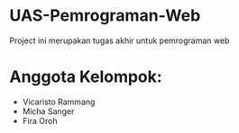 # UAS-Pemrograman-Web
Project ini merupakan tugas akhir untuk pemrograman web
# Anggota Kelompok:
- Vicaristo Rammang
- Micha Sanger
- Fira Oroh
